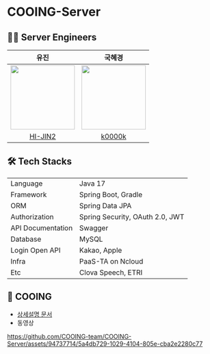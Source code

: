 # COOING-Server

## 👩‍💻 Server Engineers
| 유진 | 국혜경 |
|:--------:|:-------:| 
|<img width="150" src="https://github.com/objet-team/objet-backend/assets/94737714/7a0a7377-9533-43da-814b-3118cbe47a40">| <img width="150" src = "https://github.com/objet-team/objet-backend/assets/94737714/b7fc017c-7c90-4056-b9dd-049b7f994322"> |
| [HI-JIN2](https://github.com/HI-JIN2) | [k0000k](https://github.com/k0000k)  |


## 🛠 Tech Stacks
<table>
	<tr><td>Language</td><td>Java 17</td></tr>
	<tr><td>Framework</td><td>Spring Boot, Gradle</td></tr>
	<tr><td>ORM</td><td>Spring Data JPA</td></tr>
	<tr><td>Authorization</td><td>Spring Security, OAuth 2.0, JWT</td></tr>
	<tr><td>API Documentation</td><td>Swagger</td></tr>
	<tr><td>Database</td><td>MySQL</td></tr>
	<tr><td>Login Open API</td><td>Kakao, Apple</td></tr>
	<tr><td>Infra</td><td>PaaS-TA on Ncloud</td></tr>
	<tr><td>Etc</td><td>Clova Speech, ETRI</td></tr>
</table>


## 🐣 COOING 

- [상세설명 문서](https://github.com/COOING-team)
- 동영상

https://github.com/COOING-team/COOING-Server/assets/94737714/5a4db729-1029-4104-805e-cba2e2280c77


